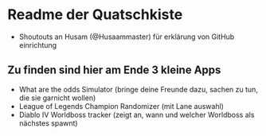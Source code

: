 # Readme der Quatschkiste 
* Shoutouts an Husam (@Husaammaster) für erklärung von GitHub einrichtung

## Zu finden sind hier am Ende 3 kleine Apps
- What are the odds Simulator (bringe deine Freunde dazu, sachen zu tun, die sie garnicht wollen)
- League of Legends Champion Randomizer (mit Lane auswahl)
- Diablo IV Worldboss tracker (zeigt an, wann und welcher Worldboss als nächstes spawnt)

